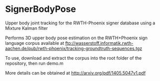 SignerBodyPose
==============

Upper body joint tracking for the RWTH-Phoenix signer database using a Mixture Kalman filter

Performs 3D upper body pose estimation on the RWTH+Phoenix sign language corpus available at ftp://wasserstoff.informatik.rwth-aachen.de/pub/rwth-phoenix/tracking-groundtruth-sequences.tgz

To use, download and extract the corpus into the root folder of the repository, then run demo.m

More details can be obtained at http://arxiv.org/pdf/1405.5047v1.pdf

